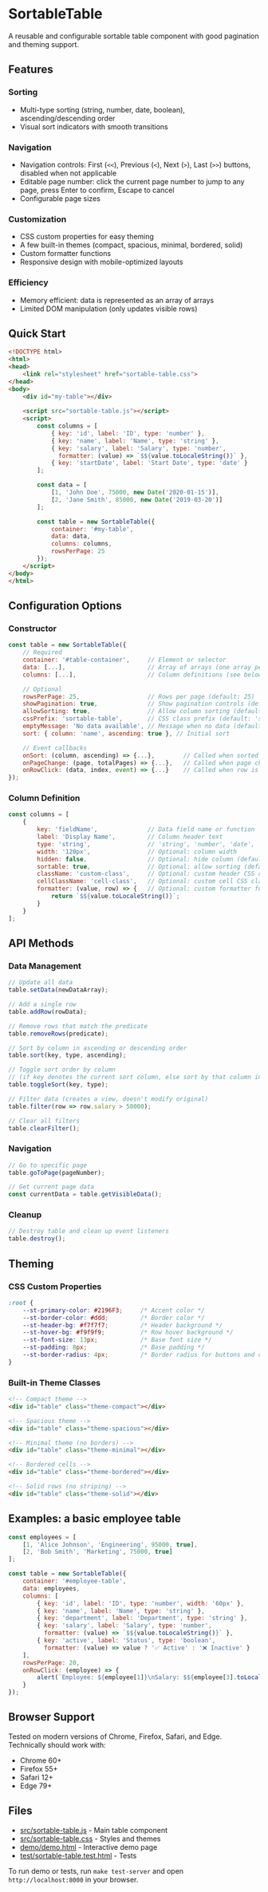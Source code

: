 # SortableTable

A reusable and configurable sortable table component with good pagination and theming support.

## Features

### Sorting
- Multi-type sorting (string, number, date, boolean), ascending/descending order
- Visual sort indicators with smooth transitions

### Navigation
- Navigation controls: First (`<<`), Previous (`<`), Next (`>`), Last (`>>`) buttons, disabled when not applicable
- Editable page number: click the current page number to jump to any page, press Enter to confirm, Escape to cancel
- Configurable page sizes

### Customization
- CSS custom properties for easy theming
- A few built-in themes (compact, spacious, minimal, bordered, solid)
- Custom formatter functions
- Responsive design with mobile-optimized layouts

### Efficiency
- Memory efficient: data is represented as an array of arrays
- Limited DOM manipulation (only updates visible rows)

## Quick Start

```html
<!DOCTYPE html>
<html>
<head>
    <link rel="stylesheet" href="sortable-table.css">
</head>
<body>
    <div id="my-table"></div>
    
    <script src="sortable-table.js"></script>
    <script>
        const columns = [
            { key: 'id', label: 'ID', type: 'number' },
            { key: 'name', label: 'Name', type: 'string' },
            { key: 'salary', label: 'Salary', type: 'number', 
              formatter: (value) => `$${value.toLocaleString()}` },
            { key: 'startDate', label: 'Start Date', type: 'date' }
        ];

        const data = [
            [1, 'John Doe', 75000, new Date('2020-01-15')],
            [2, 'Jane Smith', 85000, new Date('2019-03-20')]
        ];

        const table = new SortableTable({
            container: '#my-table',
            data: data,
            columns: columns,
            rowsPerPage: 25
        });
    </script>
</body>
</html>
```

## Configuration Options

### Constructor

```javascript
const table = new SortableTable({
    // Required
    container: '#table-container',     // Element or selector
    data: [...],                       // Array of arrays (one array per row)
    columns: [...],                    // Column definitions (see below)

    // Optional
    rowsPerPage: 25,                   // Rows per page (default: 25)
    showPagination: true,              // Show pagination controls (default: true)
    allowSorting: true,                // Allow column sorting (default: true)
    cssPrefix: 'sortable-table',       // CSS class prefix (default: 'sortable-table')
    emptyMessage: 'No data available', // Message when no data (default: 'No data available')
    sort: { column: 'name', ascending: true }, // Initial sort

    // Event callbacks
    onSort: (column, ascending) => {...},        // Called when sorted
    onPageChange: (page, totalPages) => {...},   // Called when page changes
    onRowClick: (data, index, event) => {...}    // Called when row is clicked
});
```

### Column Definition

```javascript
const columns = [
    {
        key: 'fieldName',              // Data field name or function
        label: 'Display Name',         // Column header text
        type: 'string',                // 'string', 'number', 'date', 'boolean'
        width: '120px',                // Optional: column width
        hidden: false,                 // Optional: hide column (default: false)
        sortable: true,                // Optional: allow sorting (default: true)
        className: 'custom-class',     // Optional: custom header CSS class
        cellClassName: 'cell-class',   // Optional: custom cell CSS class
        formatter: (value, row) => {   // Optional: custom formatter function
            return `$${value.toLocaleString()}`;
        }
    }
];
```

## API Methods

### Data Management
```javascript
// Update all data
table.setData(newDataArray);

// Add a single row
table.addRow(rowData);

// Remove rows that match the predicate
table.removeRows(predicate);

// Sort by column in ascending or descending order
table.sort(key, type, ascending);

// Toggle sort order by column
// (if key denotes the current sort column, else sort by that column in ascending order)
table.toggleSort(key, type);

// Filter data (creates a view, doesn't modify original)
table.filter(row => row.salary > 50000);

// Clear all filters
table.clearFilter();
```

### Navigation
```javascript
// Go to specific page
table.goToPage(pageNumber);

// Get current page data
const currentData = table.getVisibleData();
```

### Cleanup
```javascript
// Destroy table and clean up event listeners
table.destroy();
```

## Theming

### CSS Custom Properties
```css
:root {
    --st-primary-color: #2196F3;     /* Accent color */
    --st-border-color: #ddd;         /* Border color */
    --st-header-bg: #f7f7f7;         /* Header background */
    --st-hover-bg: #f9f9f9;          /* Row hover background */
    --st-font-size: 13px;            /* Base font size */
    --st-padding: 8px;               /* Base padding */
    --st-border-radius: 4px;         /* Border radius for buttons and container,  */
}
```

### Built-in Theme Classes
```html
<!-- Compact theme -->
<div id="table" class="theme-compact"></div>

<!-- Spacious theme -->
<div id="table" class="theme-spacious"></div>

<!-- Minimal theme (no borders) -->
<div id="table" class="theme-minimal"></div>

<!-- Bordered cells -->
<div id="table" class="theme-bordered"></div>

<!-- Solid rows (no striping) -->
<div id="table" class="theme-solid"></div>
```

## Examples: a basic employee table
```javascript
const employees = [
    [1, 'Alice Johnson', 'Engineering', 95000, true],
    [2, 'Bob Smith', 'Marketing', 75000, true]
];

const table = new SortableTable({
    container: '#employee-table',
    data: employees,
    columns: [
        { key: 'id', label: 'ID', type: 'number', width: '60px' },
        { key: 'name', label: 'Name', type: 'string' },
        { key: 'department', label: 'Department', type: 'string' },
        { key: 'salary', label: 'Salary', type: 'number', 
          formatter: (value) => `$${value.toLocaleString()}` },
        { key: 'active', label: 'Status', type: 'boolean',
          formatter: (value) => value ? '✅ Active' : '❌ Inactive' }
    ],
    rowsPerPage: 20,
    onRowClick: (employee) => {
        alert(`Employee: ${employee[1]}\nSalary: $${employee[3].toLocaleString()}`);
    }
});
```

## Browser Support

Tested on modern versions of Chrome, Firefox, Safari, and Edge. Technically should work with:
- Chrome 60+
- Firefox 55+
- Safari 12+
- Edge 79+

## Files

- [src/sortable-table.js](src/sortable-table.js) - Main table component
- [src/sortable-table.css](src/sortable-table.css) - Styles and themes
- [demo/demo.html](demo/demo.html) - Interactive demo page
- [test/sortable-table.test.html](test/sortable-table.test.html) - Tests

To run demo or tests, run `make test-server` and open `http://localhost:8000` in your browser.
